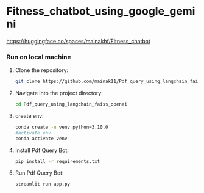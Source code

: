 # Fitness_chatbot_using_google_gemini
https://huggingface.co/spaces/mainakhf/Fitness_chatbot

### Run on local machine


1. Clone the repository:
    ```sh
    git clone https://github.com/mainak11/Pdf_query_using_langchain_faiss_openai.git
    ```
2. Navigate into the project directory:
    ```sh
    cd Pdf_query_using_langchain_faiss_openai
    ```
3. create env: 
    ```sh
    conda create -n venv python=3.10.0
    #activate env
    conda activate venv
    ```
4. Install Pdf Query Bot: 
    ```sh
    pip install -r requirements.txt
    ```
5. Run Pdf Query Bot: 
    ```sh
    streamlit run app.py
    ```
